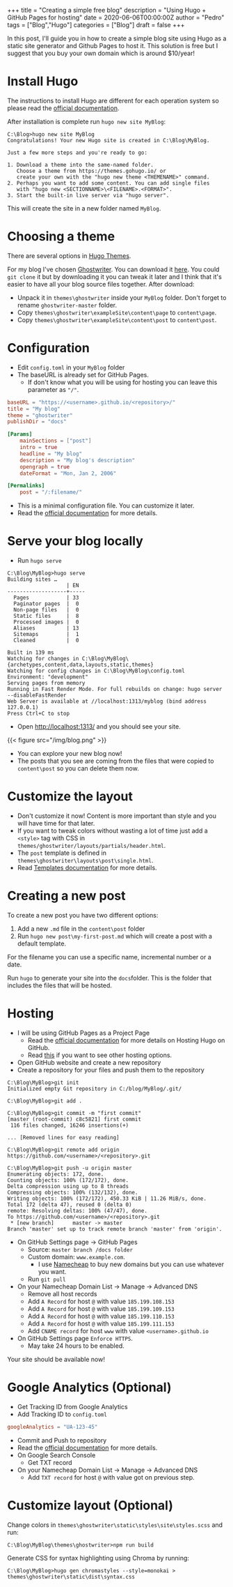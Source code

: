 +++
title = "Creating a simple free blog"
description = "Using Hugo + GitHub Pages for hosting"
date = 2020-06-06T00:00:00Z
author = "Pedro"
tags = ["Blog","Hugo"]
categories = ["Blog"]
draft = false
+++

In this post, I'll guide you in how to create a simple blog site using Hugo as a static site generator and Github Pages to host it. This solution is free but I suggest that you buy your own domain which is around $10/year!

# Install Hugo

The instructions to install Hugo are different for each operation system so please read the [official documentation](https://gohugo.io/getting-started/installing).

After installation is complete run `hugo new site MyBlog`:
```
C:\Blog>hugo new site MyBlog
Congratulations! Your new Hugo site is created in C:\Blog\MyBlog.

Just a few more steps and you're ready to go:

1. Download a theme into the same-named folder.
   Choose a theme from https://themes.gohugo.io/ or
   create your own with the "hugo new theme <THEMENAME>" command.
2. Perhaps you want to add some content. You can add single files
   with "hugo new <SECTIONNAME>\<FILENAME>.<FORMAT>".
3. Start the built-in live server via "hugo server".
```
This will create the site in a new folder named `MyBlog`.

# Choosing a theme

There are several options in [Hugo Themes](https://themes.gohugo.io/).

For my blog I've chosen [Ghostwriter](https://themes.gohugo.io/ghostwriter/). You can download it [here](https://github.com/jbub/ghostwriter/archive/master.zip). You could `git clone` it but by downloading it you can tweak it later and I think that it's easier to have all your blog source files together. After download:
* Unpack it in `themes\ghostwriter` inside your `MyBlog` folder. Don't forget to rename `ghostwriter-master` folder.
* Copy `themes\ghostwriter\exampleSite\content\page` to `content\page`.
* Copy `themes\ghostwriter\exampleSite\content\post` to `content\post`.

# Configuration

* Edit `config.toml` in your `MyBlog` folder
* The baseURL is already set for GitHub Pages. 
  * If don't know what you will be using for hosting you can leave this parameter as `"/"`.

```toml
baseURL = "https://<username>.github.io/<repository>/"
title = "My blog"
theme = "ghostwriter"
publishDir = "docs"

[Params]
    mainSections = ["post"]
    intro = true
    headline = "My blog"
    description = "My blog's description"
    opengraph = true
    dateFormat = "Mon, Jan 2, 2006"

[Permalinks]
    post = "/:filename/"
```

* This is a minimal configuration file. You can customize it later.
* Read the [official documentation](https://github.com/jbub/ghostwriter) for more details.

# Serve your blog locally
* Run `hugo serve`
```batchfile
C:\Blog\MyBlog>hugo serve
Building sites …
                   | EN
-------------------+-----
  Pages            | 33
  Paginator pages  |  0
  Non-page files   |  0
  Static files     |  8
  Processed images |  0
  Aliases          | 13
  Sitemaps         |  1
  Cleaned          |  0

Built in 139 ms
Watching for changes in C:\Blog\MyBlog\{archetypes,content,data,layouts,static,themes}
Watching for config changes in C:\Blog\MyBlog\config.toml
Environment: "development"
Serving pages from memory
Running in Fast Render Mode. For full rebuilds on change: hugo server --disableFastRender
Web Server is available at //localhost:1313/myblog (bind address 127.0.0.1)
Press Ctrl+C to stop
```
* Open [http://localhost:1313/](http://localhost:1313/myblog) and you should see your site.

{{< figure src="/img/blog.png" >}}

* You can explore your new blog now!
* The posts that you see are coming from the files that were copied to `content\post` so you can delete them now.

# Customize the layout
  * Don't customize it now! Content is more important than style and you will have time for that later.
  * If you want to tweak colors without wasting a lot of time just add a `<style>` tag with CSS in `themes/ghostwriter/layouts/partials/header.html`.
  * The `post` template is defined in `themes\ghostwriter\layouts\post\single.html`.
  * Read [Templates documentation](https://gohugo.io/templates/) for more details.

# Creating a new post
To create a new post you have two different options: 
  1. Add a new `.md` file in the `content\post` folder
  2. Run `hugo new post\my-first-post.md` which will create a post with a default template.

For the filename you can use a specific name, incremental number or a date.

Run `hugo` to generate your site into the `docs`folder. This is the folder that includes the files that will be hosted.

# Hosting
* I will be using GitHub Pages as a Project Page
  * Read the [official documentation](https://gohugo.io/hosting-and-deployment/hosting-on-github/) for more details on Hosting Hugo on GitHub.
  * Read [this](https://gohugo.io/hosting-and-deployment/) if you want to see other hosting options.
* Open GitHub website and create a new repository
* Create a repository for your files and push them to the repository
```batchfile
C:\Blog\MyBlog>git init
Initialized empty Git repository in C:/blog/MyBlog/.git/

C:\Blog\MyBlog>git add .

C:\Blog\MyBlog>git commit -m "first commit"
[master (root-commit) c8c5821] first commit
 116 files changed, 16246 insertions(+)

... [Removed lines for easy reading]

C:\Blog\MyBlog>git remote add origin https://github.com/<username>/<repository>.git

C:\Blog\MyBlog>git push -u origin master
Enumerating objects: 172, done.
Counting objects: 100% (172/172), done.
Delta compression using up to 8 threads
Compressing objects: 100% (132/132), done.
Writing objects: 100% (172/172), 450.33 KiB | 11.26 MiB/s, done.
Total 172 (delta 47), reused 0 (delta 0)
remote: Resolving deltas: 100% (47/47), done.
To https://github.com/<username>/<repository>.git
 * [new branch]      master -> master
Branch 'master' set up to track remote branch 'master' from 'origin'.
```
* On GitHub Settings page → GitHub Pages
  * Source: `master branch /docs folder`
  * Custom domain: `www.example.com`. 
    * I use [Namecheap](https://www.namecheap.com/) to buy new domains but you can use whatever you want.
  * Run `git pull`
* On your Namecheap Domain List → Manage → Advanced DNS
  * Remove all host records
  * Add `A Record` for host `@` with value `185.199.108.153`
  * Add `A Record` for host `@` with value `185.199.109.153`
  * Add `A Record` for host `@` with value `185.199.110.153`
  * Add `A Record` for host `@` with value `185.199.111.153`
  * Add `CNAME record` for host `www` with value `<username>.github.io`
* On GitHub Settings page `Enforce HTTPS`. 
  * May take 24 hours to be enabled.

Your site should be available now!

# Google Analytics (Optional)
* Get Tracking ID from Google Analytics
* Add Tracking ID to `config.toml`
```toml
googleAnalytics = "UA-123-45"
```
* Commit and Push to repository
* Read the [official documentation](https://gohugo.io/templates/internal/) for more details.
* On Google Search Console
  * Get TXT record
* On your Namecheap Domain List → Manage → Advanced DNS
  * Add `TXT record` for host `@` with value got on previous step.

# Customize layout (Optional)
Change colors in `themes\ghostwriter\static\styles\site\styles.scss` and run:
```batchfile
C:\Blog\MyBlog\themes\ghostwriter>npm run build
```


Generate CSS for syntax highlighting using Chroma by running: 
```batchfile
C:\Blog\MyBlog>hugo gen chromastyles --style=monokai > themes\ghostwriter\static\dist\syntax.css
```